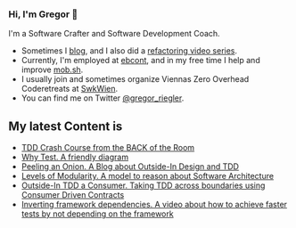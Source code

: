 ### Hi, I'm Gregor 👋

I'm a Software Crafter and Software Development Coach.

- Sometimes I [blog](https://gregorriegler.com/blog), and I also did a [refactoring video series](https://www.youtube.com/channel/UCsWg_i6X4KMhjD2CRqCJLdg).
- Currently, I'm employed at [ebcont](https://www.ebcont.com/), and in my free time I help and improve [mob.sh](https://github.com/remotemobprogramming/mob). 
- I usually join and sometimes organize Viennas Zero Overhead Coderetreats at [SwkWien](https://www.softwerkskammer.org/groups/wien).
- You can find me on Twitter [@gregor_riegler](https://twitter.com/gregor_riegler).

## My latest Content is

- [TDD Crash Course from the BACK of the Room](https://gregorriegler.com/2021/07/02/tdd-crash-course-from-the-back-of-the-room.html)
- [Why Test. A friendly diagram](https://gregorriegler.com/2021/05/20/why-test.html)
- [Peeling an Onion. A Blog about Outside-In Design and TDD](https://gregorriegler.com/2020/11/30/peeling-an-onion.html)
- [Levels of Modularity. A model to reason about Software Architecture](https://gregorriegler.com/2020/08/08/levels-of-modularity.html)
- [Outside-In TDD a Consumer. Taking TDD across boundaries using Consumer Driven Contracts](https://gregorriegler.com/2020/05/11/outside-in-tdd-a-consumer.html)
- [Inverting framework dependencies. A video about how to achieve faster tests by not depending on the framework](https://www.youtube.com/watch?v=lflxK7pksHY)
